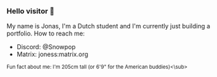 ### Hello visitor 👋

My name is Jonas, I'm a Dutch student and I'm currently just building a portfolio.
How to reach me:
- Discord: @Snowpop
- Matrix: joness:matrix.org

<sub>Fun fact about me: I'm 205cm tall (or 6'9" for the American buddies)<\sub>
